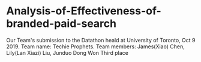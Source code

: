 # Analysis-of-Effectiveness-of-branded-paid-search
Our Team's submission to the Datathon heald at University of Toronto, Oct 9 2019. Team name: Techie Prophets.  Team members: James(Xiao) Chen, Lily(Lan Xiazi) Liu, Junduo Dong
Won Third place
